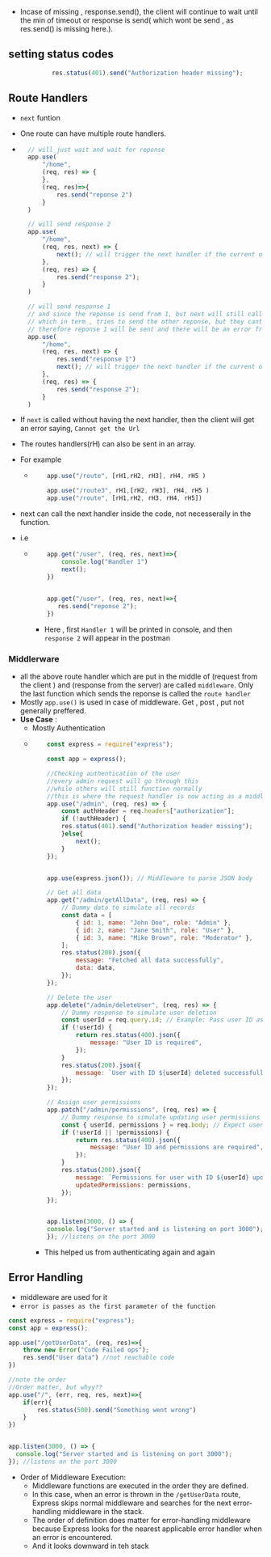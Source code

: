 * Incase of missing , response.send(), the client will continue to wait until the min of timeout or response is send( which wont be send , as res.send() is missing here.).

## setting status codes
```js
            res.status(401).send("Authorization header missing");


```
## Route Handlers
- `next` funtion
* One route can have multiple route handlers.
- ```js
    // will just wait and wait for reponse
    app.use(
        "/home",
        (req, res) => {
        },
        (req, res)=>{
            res.send("reponse 2")
        }
    )

    // will send response 2
    app.use(
        "/home",
        (req, res, next) => {
            next(); // will trigger the next handler if the current one doent respond with anything.
        },
        (req, res) => {
            res.send("response 2");
        }
    )

    // will send response 1
    // and since the reponse is send from 1, but next will still call the next handler
    // which in term , tries to send the other reponse, but they cant change the headers which are already sent
    // therefore reponse 1 will be sent and there will be an error from the second handler function
    app.use(
        "/home",
        (req, res, next) => {
            res.send("response 1")
            next(); // will trigger the next handler if the current one doent respond with anything.
        },
        (req, res) => {
            res.send("response 2");
        }
    )
  ```

- If `next` is called without having the next handler, then the client will get an error saying, `Cannot get the Url`
- The routes handlers(rH) can also be sent in an array.
- For example
  - ```js
        app.use("/route", [rH1,rH2, rH3], rH4, rH5 )

        app.use("/route3", rH1,[rH2, rH3], rH4, rH5 )
        app.use("/route", [rH1,rH2, rH3, rH4, rH5])
    ```

- next can call the next handler inside the code, not necesseraily in the function. 
- i.e
  - ```js
        app.get("/user", (req, res, next)=>{
            console.log("Handler 1")
            next();
        })

        
        app.get("/user", (req, res, next)=>{
           res.send("reponse 2");
        })
    ```
    - Here , first `Handler 1` will be printed in console, and then `response 2` will appear in the postman

### Middlerware
- all the above route handler which are put in the middle of (request from the client ) and (response from the server) are called `middleware`. Only the last function which sends the reponse is called the `route handler`
- Mostly `app.use()` is used in case of middleware. Get , post , put not generally preffered.
- **Use Case** :
  - Mostly Authentication
  - ```js
        const express = require("express");

        const app = express();

        //Checking authentication of the user
        //every admin request will go through this
        //while others will still function normally
        //this is where the request handler is now acting as a middleware
        app.use("/admin", (req, res) => {
            const authHeader = req.headers["authorization"];
            if (!authHeader) {
            res.status(401).send("Authorization header missing");
            }else{
                next();
            }
        });


        app.use(express.json()); // Middleware to parse JSON body

        // Get all data
        app.get("/admin/getAllData", (req, res) => {
            // Dummy data to simulate all records
            const data = [
                { id: 1, name: "John Doe", role: "Admin" },
                { id: 2, name: "Jane Smith", role: "User" },
                { id: 3, name: "Mike Brown", role: "Moderator" },
            ];
            res.status(200).json({
                message: "Fetched all data successfully",
                data: data,
            });
        });

        // Delete the user
        app.delete("/admin/deleteUser", (req, res) => {
            // Dummy response to simulate user deletion
            const userId = req.query.id; // Example: Pass user ID as a query parameter
            if (!userId) {
                return res.status(400).json({
                    message: "User ID is required",
                });
            }
            res.status(200).json({
                message: `User with ID ${userId} deleted successfully`,
            });
        });

        // Assign user permissions
        app.patch("/admin/permissions", (req, res) => {
            // Dummy response to simulate updating user permissions
            const { userId, permissions } = req.body; // Expect user ID and new permissions in the request body
            if (!userId || !permissions) {
                return res.status(400).json({
                    message: "User ID and permissions are required",
                });
            }
            res.status(200).json({
                message: `Permissions for user with ID ${userId} updated successfully`,
                updatedPermissions: permissions,
            });
        });


        app.listen(3000, () => {
        console.log("Server started and is listening on port 3000");
        }); //listens on the port 3000

    ```
    - This helped us from authenticating again and again

## Error Handling
- middleware are used for it
- `error is passes as the first parameter of the function`
```js
const express = require("express");
const app = express();

app.use("/getUserData", (req, res)=>{
    throw new Error("Code Failed ops");
    res.send("User data") //not reachable code
})

//note the order
//Order matter, but whyy??
app.use("/", (err, req, res, next)=>{
    if(err){
        res.status(500).send("Something went wrong")
    }
})


app.listen(3000, () => {
  console.log("Server started and is listening on port 3000");
}); //listens on the port 3000

```
- Order of Middleware Execution:
  - Middleware functions are executed in the order they are defined.
  - In this case, when an error is thrown in the `/getUserData` route, Express skips normal middleware and searches for the next error-handling middleware in the stack.
  - The order of definition does  matter for error-handling middleware because Express looks for the nearest applicable error handler when an error is encountered. 
  - And it looks downward in teh stack
  